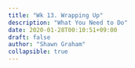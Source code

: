 ```yaml
---
title: "Wk 13. Wrapping Up"
description: "What You Need to Do"
date: 2020-01-28T00:10:51+09:00
draft: false
author: "Shawn Graham"
collapsible: true
---
```


